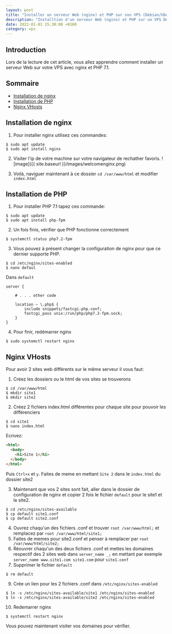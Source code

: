 ```yaml
---
layout: post
title: "Installer un serveur Web (nginx) et PHP sur son VPS (Debian/Ubuntu)"
description: "Installtion d'un serveur Web (nginx) et PHP sur un VPS Debian ou Ubuntu"
date: 2022-01-01 15:30:00 +0100
category: vps
---
```


## Introduction

Lors de la lecture de cet article, vous allez apprendre comment installer un serveur Web sur votre VPS avec nginx et PHP 7.1.

## Sommaire
- [Installation de nginx](#installation-de-nginx)
- [Installation de PHP](#installation-de-PHP)
- [Nginx VHosts](#nginx-vhosts)

## Installation de nginx

1) Pour installer nginx utilisez ces commandes:
```
$ sudo apt update
$ sudo apt install nginx
```
2) Visiter l'ip de votre machine sur votre navigateur de rechather favoris.
![image]({{ site.baseurl }}/images/welcomenginx.png)

3) Voilà, naviguer maintenant à ce dossier `cd /var/www/html` et modifier `index.html`

## Installation de PHP

1) Pour installer PHP 7.1 tapez ces commande:
```
$ sudo apt update
$ sudo apt install php-fpm
```
2) Un fois finis, vérifier que PHP fonctionne correctement
```
$ systemctl status php7.2-fpm
```
3) Vous pouvez à présent changer la configuration de nginx pour que ce dernier supporte PHP.

```
$ cd /etc/nginx/sites-enabled
$ nano defaul
```

Dans `default`

```
server {

    # . . . other code

    location ~ \.php$ {
        include snippets/fastcgi-php.conf;
        fastcgi_pass unix:/run/php/php7.2-fpm.sock;
    }
}
```
4) Pour finir, redémarrer nginx
```
$ sudo systemctl restart nginx
```

## Nginx VHosts

Pour avoir 2 sites web différents sur le même serveur il vous faut:

1) Créez les dossiers ou le html de vos sites se trouverons
```
$ cd /var/www/html
$ mkdir site1
$ mkdir site2
```

2) Créez 2 fichiers index.html différentes pour chaque site pour pouvoir les différenciers
```
$ cd site1
$ nano index.html
```

Ecrivez:

```html
<html>
  <body>
    <h1>Site 1</h1>
  </body>
</html>
```
Puis `Ctrl+x` et `y`. Faites de meme en mettant `Site 2` dans le `index.html` du dossier site2

3) Maintenant que vos 2 sites sont fait, aller dans le dossier de configuration de nginx et copier 2 fois le fichier `default` pour le site1 et le site2.
```
$ cd /etc/nginx/sites-available
$ cp default site1.conf
$ cp default site2.conf
```

4) Ouvrez chaqu'un des fichiers .conf et trouver `root /var/www/html;` et remplacez par `root /var/www/html/site1;`
5) Faites de memes pour site2.conf et penser à remplacer par `root /var/www/html/site2;`
6) Réouvrer chaqu'un des deux fichiers .conf et mettes les domaines respectif des 2 sites web dans `server_name _;` en mettant par exemple `server_name www.site1.com site1.com` pour `site1.conf`
7) Supprimer le fichier `default` 
```
$ rm default
```
9) Crée un lien pour les 2 fichiers .conf dans `/etc/nginx/sites-enabled`
```
$ ln -s /etc/nginx/sites-available/site1 /etc/nginx/sites-enabled
$ ln -s /etc/nginx/sites-available/site2 /etc/nginx/sites-enabled
```

10) Redemarrer nginx
```
$ systemctl restart nginx
```

Vous pouvez maintenant visiter vos domaines pour vérifier.
